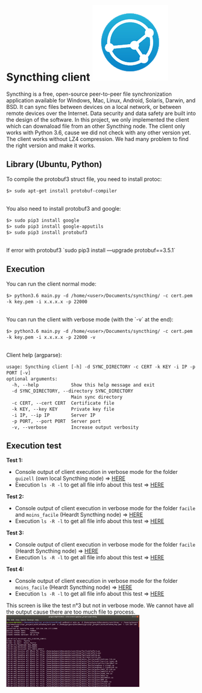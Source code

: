 <h1>Syncthing client <img src="/images/syg.png"></h1>

Syncthing is a free, open-source peer-to-peer file synchronization application available for Windows, Mac, Linux, Android, Solaris, Darwin, and BSD. It can sync files between devices on a local network, or between remote devices over the Internet. Data security and data safety are built into the design of the software. In this project, we only implemented the client which can downaload file from an other Syncthing node. The client only works with Python 3.6, cause we did not check with any other version yet. The client works without LZ4 compression. We had many problem to find the right version and make it works.

## Library (Ubuntu, Python)
To compile the protobuf3 struct file, you need to install protoc:  

    $> sudo apt-get install protobuf-compiler  
<br/>
You also need to install protobuf3 and google:

    $> sudo pip3 install google
    $> sudo pip3 install google-apputils
    $> sudo pip3 install protobuf3 
<br/>
If error with protobuf3  
`sudo pip3 install —upgrade protobuf==3.5.1`  

## Execution
You can run the client normal mode:  

    $> python3.6 main.py -d /home/<user>/Documents/syncthing/ -c cert.pem -k key.pem -i x.x.x.x -p 22000
<br/>
You can run the client with verbose mode (with the `-v` at the end):  
    
    $> python3.6 main.py -d /home/<user>/Documents/syncthing/ -c cert.pem -k key.pem -i x.x.x.x -p 22000 -v  
<br/>
Client help (argparse):  

    usage: Syncthing client [-h] -d SYNC_DIRECTORY -c CERT -k KEY -i IP -p PORT [-v]
    optional arguments:
      -h, --help            Show this help message and exit
      -d SYNC_DIRECTORY, --directory SYNC_DIRECTORY 
                            Main sync directory
      -c CERT, --cert CERT  Certificate file
      -k KEY, --key KEY     Private key file
      -i IP, --ip IP        Server IP
      -p PORT, --port PORT  Server port
      -v, --verbose         Increase output verbosity


## Execution test
**Test 1:**
- Console output of client execution in verbose mode for the folder `guizell` (own local Syncthing node) => [HERE](test/test1_output.txt)
- Execution `ls -R -l` to get all file info about this test => [HERE](test/test1_ls.txt)

**Test 2:**
- Console output of client execution in verbose mode for the folder `facile` and `moins_facile` (Heardt Syncthing node) => [HERE](test/test2_output.txt)
- Execution `ls -R -l` to get all file info about this test => [HERE](test/test2_ls.txt)

**Test 3:**
- Console output of client execution in verbose mode for the folder `facile` (Heardt Syncthing node) => [HERE](test/test3_output.txt)
- Execution `ls -R -l` to get all file info about this test => [HERE](test/test3_ls.txt)

**Test 4:**
- Console output of client execution in verbose mode for the folder `moins_facile` (Heardt Syncthing node) => [HERE](test/test4_output.txt)
- Execution `ls -R -l` to get all file info about this test => [HERE](test/test4_ls.txt)


This screen is like the test n°3 but not in verbose mode. We cannot have all the output cause there are too much file to process.   
<img src="/test/test_output.png" width="70%" >
